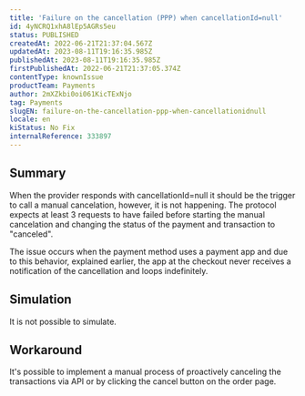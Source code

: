 ```yaml
---
title: 'Failure on the cancellation (PPP) when cancellationId=null'
id: 4yNCRQ1xhA8lEp5AGRs5eu
status: PUBLISHED
createdAt: 2022-06-21T21:37:04.567Z
updatedAt: 2023-08-11T19:16:35.985Z
publishedAt: 2023-08-11T19:16:35.985Z
firstPublishedAt: 2022-06-21T21:37:05.374Z
contentType: knownIssue
productTeam: Payments
author: 2mXZkbi0oi061KicTExNjo
tag: Payments
slugEN: failure-on-the-cancellation-ppp-when-cancellationidnull
locale: en
kiStatus: No Fix
internalReference: 333897
---
```


## Summary





When the provider responds with cancellationId=null it should be the trigger to call a manual cancelation, however, it is not happening. The protocol expects at least 3 requests to have failed before starting the manual cancelation and changing the status of the payment and transaction to "canceled".

The issue occurs when the payment method uses a payment app and due to this behavior, explained earlier, the app at the checkout never receives a notification of the cancellation and loops indefinitely.



## Simulation





It is not possible to simulate.



## Workaround





It's possible to implement a manual process of proactively canceling the transactions via API or by clicking the cancel button on the order page.

